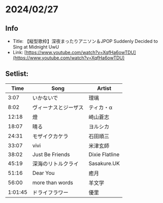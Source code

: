 # 2024/02/27
## Info
- Title: 【縦型歌枠】深夜まったりアニソン＆JPOP Suddenly Decided to Sing at Midnight UwU
- Link: [https://www.youtube.com/watch?v=XqfHa6owTDU](https://www.youtube.com/watch?v=XqfHa6owTDU)

## Setlist:
| Time   | Song                   | Artist      |
|--------|------------------------|-------------|
| 3:07   | いかないで             | 理璃        |
| 8:02   | ヴィーナスとジーザス   | ティカ・α   |
| 12:18  | 燈                     | 崎山蒼志    |
| 18:07  | 晴る                   | ヨルシカ    |
| 24:31  | モザイクカケラ         | 石田順三    |
| 33:07  | vivi                   | 米津玄師    |
| 38:02  | Just Be Friends        | Dixie Flatline |
| 45:19  | 深海のリトルクライ     | Sasakure.UK |
| 51:16  | Dear You               | 癒月         |
| 56:00  | more than words        | 羊文学       |
| 1:01:45| ドライフラワー         | 優里        |
